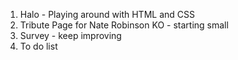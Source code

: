 1. Halo - Playing around with HTML and CSS
2. Tribute Page for Nate Robinson KO - starting small
3. Survey - keep improving
4. To do list
